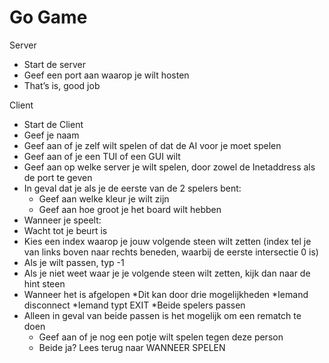 # Go Game
Server
*	Start de server
*	Geef een port aan waarop je wilt hosten
*	That’s is, good job

Client
* Start de Client
*	Geef je naam
*	Geef aan of je zelf wilt spelen of dat de AI voor je moet spelen
*	Geef aan of je een TUI of een GUI wilt
*	Geef aan op welke server je wilt spelen, door zowel de Inetaddress als de port te geven
* In geval dat je als je de eerste van de 2 spelers bent:
  *	Geef aan welke kleur je wilt zijn
  * Geef aan hoe groot je het board wilt hebben
*	Wanneer je speelt:
  *	Wacht tot je beurt is
  * Kies een index waarop je jouw volgende steen wilt zetten (index tel je van links boven naar rechts beneden, waarbij de eerste intersectie 0 is)
  * Als je wilt passen, typ -1
  * Als je niet weet waar je je volgende steen wilt zetten, kijk dan naar de hint steen
*	Wanneer het is afgelopen 
  *Dit kan door drie mogelijkheden
    *Iemand disconnect
    *Iemand typt EXIT
    *Beide spelers passen
  * Alleen in geval van beide passen is het mogelijk om een rematch te doen
    * Geef aan of je nog een potje wilt spelen tegen deze person
    * Beide ja? Lees terug naar WANNEER SPELEN
